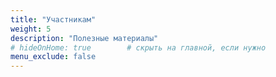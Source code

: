 ```yaml
---
title: "Участникам"
weight: 5
description: "Полезные материалы"
# hideOnHome: true        # скрыть на главной, если нужно
menu_exclude: false      
---
```

